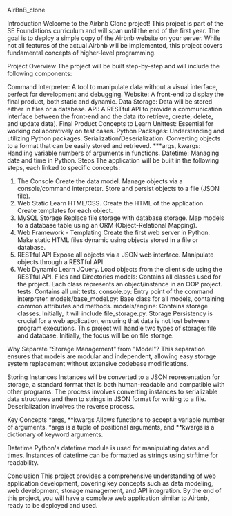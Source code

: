 AirBnB_clone


Introduction
Welcome to the Airbnb Clone project! This project is part of the SE Foundations curriculum and will span until the end of the first year. The goal is to deploy a simple copy of the Airbnb website on your server. While not all features of the actual Airbnb will be implemented, this project covers fundamental concepts of higher-level programming.

Project Overview
The project will be built step-by-step and will include the following components:

Command Interpreter: A tool to manipulate data without a visual interface, perfect for development and debugging.
Website: A front-end to display the final product, both static and dynamic.
Data Storage: Data will be stored either in files or a database.
API: A RESTful API to provide a communication interface between the front-end and the data (to retrieve, create, delete, and update data).
Final Product
Concepts to Learn
Unittest: Essential for working collaboratively on test cases.
Python Packages: Understanding and utilizing Python packages.
Serialization/Deserialization: Converting objects to a format that can be easily stored and retrieved.
***args, kwargs: Handling variable numbers of arguments in functions.
Datetime: Managing date and time in Python.
Steps
The application will be built in the following steps, each linked to specific concepts:

1. The Console
Create the data model.
Manage objects via a console/command interpreter.
Store and persist objects to a file (JSON file).
2. Web Static
Learn HTML/CSS.
Create the HTML of the application.
Create templates for each object.
3. MySQL Storage
Replace file storage with database storage.
Map models to a database table using an ORM (Object-Relational Mapping).
4. Web Framework - Templating
Create the first web server in Python.
Make static HTML files dynamic using objects stored in a file or database.
5. RESTful API
Expose all objects via a JSON web interface.
Manipulate objects through a RESTful API.
6. Web Dynamic
Learn JQuery.
Load objects from the client side using the RESTful API.
Files and Directories
models: Contains all classes used for the project. Each class represents an object/instance in an OOP project.
tests: Contains all unit tests.
console.py: Entry point of the command interpreter.
models/base_model.py: Base class for all models, containing common attributes and methods.
models/engine: Contains storage classes. Initially, it will include file_storage.py.
Storage
Persistency is crucial for a web application, ensuring that data is not lost between program executions. This project will handle two types of storage: file and database. Initially, the focus will be on file storage.

Why Separate "Storage Management" from "Model"?
This separation ensures that models are modular and independent, allowing easy storage system replacement without extensive codebase modifications.

Storing Instances
Instances will be converted to a JSON representation for storage, a standard format that is both human-readable and compatible with other programs. The process involves converting instances to serializable data structures and then to strings in JSON format for writing to a file. Deserialization involves the reverse process.

Key Concepts
*args, **kwargs
Allows functions to accept a variable number of arguments. *args is a tuple of positional arguments, and **kwargs is a dictionary of keyword arguments.

Datetime
Python's datetime module is used for manipulating dates and times. Instances of datetime can be formatted as strings using strftime for readability.


Conclusion
This project provides a comprehensive understanding of web application development, covering key concepts such as data modeling, web development, storage management, and API integration. By the end of this project, you will have a complete web application similar to Airbnb, ready to be deployed and used.

